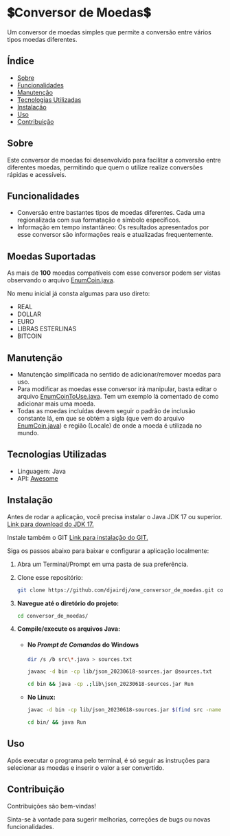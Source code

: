 # 💲Conversor de Moedas💲

Um conversor de moedas simples que permite a conversão entre vários tipos moedas diferentes.

## Índice

- [Sobre](#Sobre)
- [Funcionalidades](#funcionalidades)
- [Manutenção](#manutenção)
- [Tecnologias Utilizadas](#tecnologias-utilizadas)
- [Instalação](#instalação)
- [Uso](#uso)
- [Contribuição](#contribuição)

## Sobre

Este conversor de moedas foi desenvolvido para facilitar a conversão entre diferentes moedas, permitindo que quem o
utilize realize conversões rápidas e acessíveis.

## Funcionalidades

- Conversão entre bastantes tipos de moedas diferentes. Cada uma regionalizada com sua formatação e símbolo específicos.
- Informação em tempo instantâneo: Os resultados apresentados por esse conversor são informações reais e
  atualizadas frequentemente.

## Moedas Suportadas

As mais de **100** moedas compatíveis com esse conversor podem ser vistas observando o
arquivo [EnumCoin.java](src/enums/EnumCoin.java).

No menu inicial já consta algumas para uso direto:

- REAL
- DOLLAR
- EURO
- LIBRAS ESTERLINAS
- BITCOIN

## Manutenção

- Manutenção simplificada no sentido de adicionar/remover moedas para uso.
- Para modificar as moedas esse conversor irá manipular, basta editar o arquivo
  [EnumCoinToUse.java](src/enums/EnumCoinToUse.java). Tem um exemplo lá comentado de como adicionar mais uma moeda.
- Todas as moedas incluídas devem seguir o padrão de inclusão constante lá, em que se obtém a sigla (que vem do
  arquivo [EnumCoin.java](src/enums/EnumCoin.java)) e região (Locale) de onde a moeda é utilizada no mundo.

## Tecnologias Utilizadas

- Linguagem: Java
- API: [Awesome](https://economia.awesomeapi.com.br/last/)

## Instalação

Antes de rodar a aplicação, você precisa instalar o Java JDK 17 ou superior.
[Link para download do JDK 17.](https://www.oracle.com/br/java/technologies/downloads/#java17)

Instale também o GIT
[Link para instalação do GIT.](https://git-scm.com/downloads)

Siga os passos abaixo para baixar e configurar a aplicação localmente:

1. Abra um Terminal/Prompt em uma pasta de sua preferência.
2. Clone esse repositório:
   ```bash
   git clone https://github.com/djairdj/one_conversor_de_moedas.git conversor_de_moedas
   ```
3. **Navegue até o diretório do projeto:**
   ```bash
   cd conversor_de_moedas/
   ```

4. **Compile/execute os arquivos Java:**

    - #### No _Prompt de Comandos_ do Windows
       ```bash
       dir /s /b src\*.java > sources.txt
       ```
       ```bash 
       javaac -d bin -cp lib/json_20230618-sources.jar @sources.txt
       ```
       ```bash
       cd bin && java -cp .;lib\json_20230618-sources.jar Run
      ```

    - **No Linux:**
      ```bash
      javac -d bin -cp lib/json_20230618-sources.jar $(find src -name "*.java")
      ```
      ```bash
      cd bin/ && java Run
      ```

## Uso

Após executar o programa pelo terminal, é só seguir as instruções para selecionar as moedas e inserir o valor a ser
convertido.

## Contribuição

Contribuições são bem-vindas!

Sinta-se à vontade para sugerir melhorias, correções de bugs ou novas funcionalidades.
